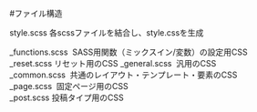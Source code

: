 #ファイル構造

style.scss  各scssファイルを結合し、style.cssを生成  
  
_functions.scss  SASS用関数（ミックスイン/変数）の設定用CSS  
_reset.scss リセット用のCSS 
_general.scss  汎用のCSS  
_common.scss  共通のレイアウト・テンプレート・要素のCSS  
_page.scss  固定ページ用のCSS  
_post.scss  投稿タイプ用のCSS  
 
